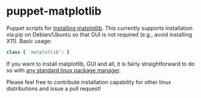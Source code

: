 puppet-matplotlib
=================

Puppet scripts for
[installing matplotlib](http://matplotlib.org/users/installing.html). This
currently supports installation via pip on Debian/Ubuntu so that GUI
is not required (e.g., avoid installing X11). Basic usage:

```ruby
class { 'matplotlib': }
```

If you want to install matplotlib, GUI and all, it is fairly
straightforward to do so with
[any standard linux package manager](http://matplotlib.org/users/installing.html#build-requirements).

Please feel free to contribute installation capability for other linux
distributions and issue a pull request!
